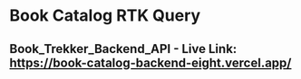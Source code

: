 # Book Catalog RTK Query
## Book_Trekker_Backend_API - Live Link: https://book-catalog-backend-eight.vercel.app/
